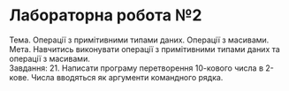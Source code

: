 #  Лабораторна робота №2  
Тема. Операції з примітивними типами даних. Операції з масивами.  
Мета. Навчитись виконувати операції з примітивними типами даних та операції з масивами.  
Завдання: 21. Написати програму перетворення 10-кового числа в 2-кове. Числа вводяться як аргументи командного рядка.
